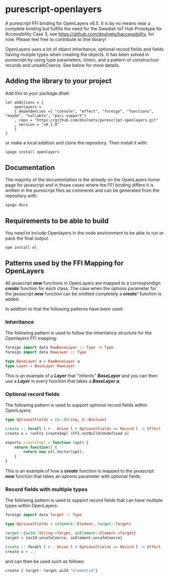 # purescript-openlayers
A purescript FFI binding for OpenLayers v6.5. It is by no means near a complete binding but fulfills the need for the Swedish IoT Hub Prototype for Accessibility Case 3, see https://github.com/dnulnets/haccessibility, for now. Please feel free to contribute to thie library!

OpenLayers uses a lot of object inheritance, optional record fields and fields having mutiple types when creating the objects. It has been solved in purescript by using type parameters, Union, and a pattern of constructuor records and unsafeCoerce. See below for more details.

## Adding the library to your project

Add this to your package.dhall:

```dhall
let additions = {
    openlayers =
    { dependencies =[ "console", "effect", "foreign", "functions", "maybe", "nullable", "psci-support"]
    , repo = "https://github.com/dnulnets/purescript-openlayers.git"
    , version = "v0.1.9"
    }
}
```

or make a local addition and clone the repository. Then install it with:


```sh
spago install openlayers
```

## Documentation

The majority of the documentation is the already on the OpenLayers home page for javascript and
in those cases where the FFI binding differs it is written in the purescript files as comments
and can be generated from the repository with:

```sh
spago docs
```

## Requirements to be able to build

You need to include Openlayers in the node environment to be able to run or pack the final output.


```
npm install ol
```

## Patterns used by the FFI Mapping for OpenLayers 
All javascript ***new*** functions in OpenLayers are mapped to a correspondign ***create*** function for each class. The case when the options parameter for the javascript ***new*** function can be omitted completely a ***create'*** function is added.


In addition to that the following patterns have been used:
### Inheritance
The following pattern is used to follow the inheritance structure for the Openlayers FFI mapping:

```purescript
foreign import data RawBaseLayer :: Type -> Type
foreign import data RawLayer :: Type

type BaseLayer a = RawBaseLayer a
type Layer = BaseLayer RawLayer
```

This is an example of a ***Layer*** that "inherits" ***BaseLayer*** and you can then use a ***Layer*** in every function that takes a ***BaseLayer a***.

### Optional record fields
The following pattern is used to support optional record fields within OpenLayers:

```purescript
type OptionalFields = (a::String, b::Boolean)

create :: forall l r . Union l r OptionalFields => Record l -> Effect ....
create o = runFn1 createImpl (FFI.notNullOrUndefined o)
```
```javascript
exports.createImpl = function (opt) {
    return function() {
        return new oll.Vector(opt);
    }
}
```

This is an example of how a ***create*** function is mapped to the javascript ***new*** function that takes an options parameter with optional fields.

### Record fields with multiple types
The following pattern is used to support record fields that can have multiple types within OpenLayers:

```purescript
foreign import data Target :: Type

type OptionalFields = (element::Element, target::Target)

target::{asId::String->Target, asElement::Element->Target}
target = {asId:unsafeCoerce, asElement:unsafeCoerce}

create :: forall l r . Union l r OptionalFields => Record l -> Effect ...
create o = ...
```

and can then be used such as follows:

```purescript
create { target: target.asId "elementid"}
```
